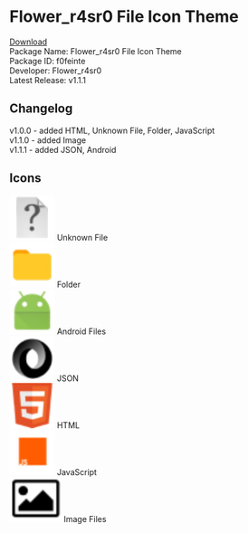 # Flower_r4sr0 File Icon Theme
<a href="https://github.com/Flowerr4sr0/Flowerr4sr0-File-Icon-Theme/releases/">Download</a><br>
Package Name: Flower_r4sr0 File Icon Theme<br>
Package ID: f0feinte<br>
Developer: Flower_r4sr0<br>
Latest Release: v1.1.1<br>
## Changelog
v1.0.0 - added HTML, Unknown File, Folder, JavaScript<br>
v1.1.0 - added Image<br>
v1.1.1 - added JSON, Android
## Icons
<img src="icons/file.svg"> Unknown File<br>
<img src="icons/folder.svg"> Folder<br>
<img src="icons/android.svg"> Android Files<br>
<img src="icons/json.svg"> JSON<br>
<img src="icons/html.svg"> HTML<br>
<img src="icons/js.svg"> JavaScript<br>
<img src="icons/image.svg"> Image Files